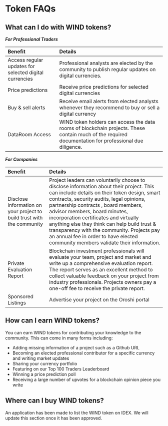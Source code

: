 # Token FAQs

## What can I do with WIND tokens?   

_**For Professional Traders**_

| Benefit  | Details |
| :--- | :--- |
| Access regular updates for selected digital currencies | Professional analysts are elected by the community to publish regular updates on digital currencies.  |
| Price predictions | Receive price predictions for selected digital currencies |
| Buy & sell alerts | Receive email alerts from elected analysts whenever they recommend to buy or sell a digital currency |
| DataRoom Access | WIND token holders can access the data rooms of blockchain projects. These contain much of the required documentation for professional due diligence.  |

_**For Companies**_

| Benefit  | Details |
| :--- | :--- |
| Disclose information on your project to build trust with the community | Project leaders can voluntarily choose to disclose information about their project. This can include details on their token design, smart contracts, security audits, legal opinions, partnership contracts , board members, advisor members, board minutes, incorporation certificates and virtually anything else they think can help build trust & transparency with the community. Projects pay an annual fee in order to have elected community members validate their information.  |
| Private Evaluation Report | Blockchain investment professionals will evaluate your team, project and market and write up a comprehensive evaluation report. The report serves as an excellent method to collect valuable feedback on your project from industry professionals.  Projects owners pay a one-off fee to receive the private report. |
| Sponsored Listings  | Advertise your project on the Oroshi portal |

## How can I earn WIND tokens?  

You can earn WIND tokens for contributing your knowledge to the community. This can come in many forms including: 

* Adding missing information of a project such as a Github URL
* Becoming an elected professional contributor for a specific currency and writing market updates
* Sharing your currency portfolio
* Featuring on our Top 100 Traders Leaderboard
* Winning a price prediction poll 
* Receiving a large number of upvotes for a blockchain opinion piece you write 

## Where can I buy WIND tokens?

An application has been made to list the WIND token on IDEX. We will update this section once it has been approved. 



